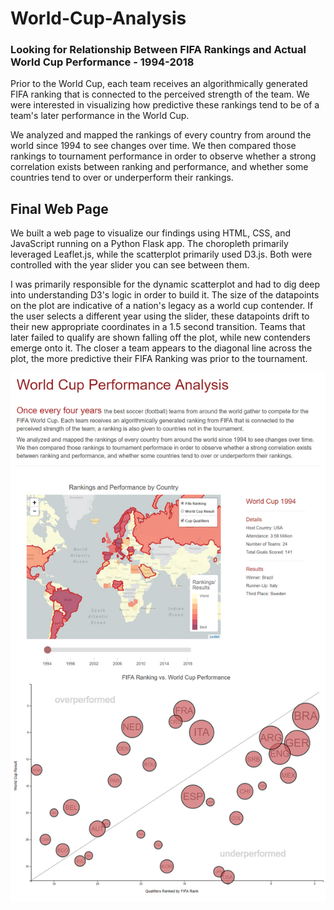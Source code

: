 # World-Cup-Analysis
### Looking for Relationship Between FIFA Rankings and Actual World Cup Performance - 1994-2018

Prior to the World Cup, each team receives an algorithmically generated FIFA ranking that is connected to the perceived strength of the team. We were interested in visualizing how predictive these rankings tend to be of a team's later performance in the World Cup.

We analyzed and mapped the rankings of every country from around the world since 1994 to see changes over time. We then compared those rankings to tournament performance in order to observe whether a strong correlation exists between ranking and performance, and whether some countries tend to over or underperform their rankings.

## Final Web Page
We built a web page to visualize our findings using HTML, CSS, and JavaScript running on a Python Flask app. The choropleth primarily leveraged Leaflet.js, while the scatterplot primarily used D3.js. Both were controlled with the year slider you can see between them.

I was primarily responsible for the dynamic scatterplot and had to dig deep into understanding D3's logic in order to build it. The size of the datapoints on the plot are indicative of a nation's legacy as a world cup contender. If the user selects a different year using the slider, these datapoints drift to their new appropriate coordinates in a 1.5 second transition. Teams that later failed to qualify are shown falling off the plot, while new contenders emerge onto it. The closer a team appears to the diagonal line across the plot, the more predictive their FIFA Ranking was prior to the tournament.

![full dashboard](images/full_dashboard.jpg)

